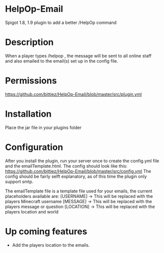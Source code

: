 # HelpOp-Email
Spigot 1.8, 1.9 plugin to add a better /HelpOp command



# Description
When a player types /helpop <message>, the message will be sent to all online staff and also emailed to the email(s) set up in the config file.



# Permissions
https://github.com/bittiez/HelpOp-Email/blob/master/src/plugin.yml



# Installation
Place the jar file in your plugins folder



# Configuration
After you install the plugin, run your server once to create the config.yml file and the emailTemplate.html.
The config should look like this: https://github.com/bittiez/HelpOp-Email/blob/master/src/config.yml
The config should be fairly selft explanatory, as of this time the plugin only support smtp.

The emailTemplate file is a template file used for your emails, the current placeholders available are:
[USERNAME] -> This will be replaced with the players Minecraft username
[MESSAGE]  -> This will be replaced with the players message or question
[LOCATION] -> This will be replaced with the players location and world



# Up coming features
- Add the players location to the emails.
